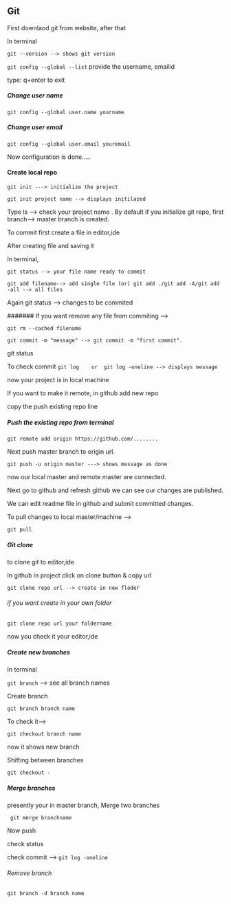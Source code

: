 ## Git
First downlaod git from website, after that

In terminal

`git --version --> shows git version`

`git config --global --list`
provide the username, emailid

type: q+enter to exit 
##### Change user name 
`git config --global user.name yourname`

##### Change user email 
`git config --global user.email youremail`

Now configuration is done.....

#### Create local repo
`git init ---> initialize the project`

`git init project name --> displays initilazed`

Type ls --> check your project name
.
By default if you initialize git repo, first branch--> master branch is created.

To commit first create a file in editor,ide

After creating file and saving it 

In terminal, 

`git status --> your file name ready to commit`

`git add filename--> add single file (or) git add ./git add -A/git add -all --> all files`

Again git status --> changes to be commited

####### If you want remove any file from commiting --> 

`git rm --cached filename`

`git commit -m "message" --> git commit -m "first commit".`

git status

To check commit
`git log    or  git log -oneline --> displays message`

now your project is in local machine

If you want to make it remote, in github add new repo 

copy the push existing repo line 

##### Push the existing repo from terminal
`git remote add origin https://github.com/........`

Next push master branch to origin url.

`git push -u origin master ---> shows message as done`

now our local master and remote master are connected.

Next go to github and refresh github we can see our changes are published.

We can edit readme file in github and submit committed changes. 

To pull changes to local master/machine --> 

`git pull`

##### Git clone
to clone git to editor,ide

In github in project click on clone button & copy url

`git clone repo url --> create in new floder`

###### if you want create in your own folder

`git clone repo url your foldername`

now you check it your editor,ide

##### Create new branches
In terminal 

`git branch` -->  see all branch names

Create branch

`git branch branch name`

To check it-->

`git checkout branch name `

now it shows new branch

Shifting between branches

`git checkout -`

##### Merge branches

 presently your in master branch, Merge two branches
 
` git merge branchname`

Now push 

check status

check commit --> `git log -oneline`

###### Remove branch

`git branch -d branch name`
